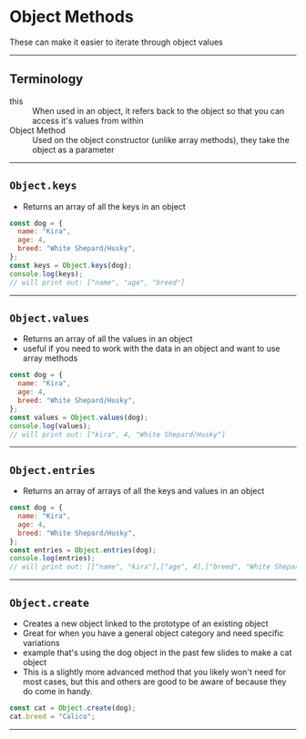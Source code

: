 # Object Methods

These can make it easier to iterate through object values

---

## Terminology

<dl>

<dt>this</dt>
<dd>When used in an object, it refers back to the object so that you can access it's values from within</dd>
<dt>Object Method</dt>
<dd>Used on the object constructor (unlike array methods), they take the object as a parameter</dd>

---

## `Object.keys`

- Returns an array of all the keys in an object

```js
const dog = {
  name: "Kira",
  age: 4,
  breed: "White Shepard/Husky",
};
const keys = Object.keys(dog);
console.log(keys);
// will print out: ["name", "age", "breed"]
```

---

## `Object.values`

- Returns an array of all the values in an object
- useful if you need to work with the data in an object and want to use array methods

```js
const dog = {
  name: "Kira",
  age: 4,
  breed: "White Shepard/Husky",
};
const values = Object.values(dog);
console.log(values);
// will print out: ["kira", 4, "White Shepard/Husky"]
```

---

## `Object.entries`

- Returns an array of arrays of all the keys and values in an object

```js
const dog = {
  name: "Kira",
  age: 4,
  breed: "White Shepard/Husky",
};
const entries = Object.entries(dog);
console.log(entries);
// will print out: [["name", "kira"],["age", 4],["breed", "White Shepard/Husky"]]
```

---

## `Object.create`

- Creates a new object linked to the prototype of an existing object
- Great for when you have a general object category and need specific variations
- example that's using the dog object in the past few slides to make a cat object
- This is a slightly more advanced method that you likely won't need for most cases, but this and others are good to be aware of because they do come in handy.

```js
const cat = Object.create(dog);
cat.breed = "Calico";
```

---

